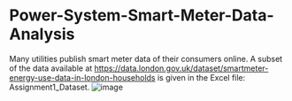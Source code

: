# Power-System-Smart-Meter-Data-Analysis
Many utilities publish smart meter data of their consumers online. A subset of the data available at https://data.london.gov.uk/dataset/smartmeter-energy-use-data-in-london-households is given in the Excel file: Assignment1_Dataset. 
![image](https://github.com/Divya-Samudra/Power-System-Smart-Meter-Data-Analysis/assets/130666521/4bbdd1ac-0965-4abb-83aa-b4f8b7f98a99)
